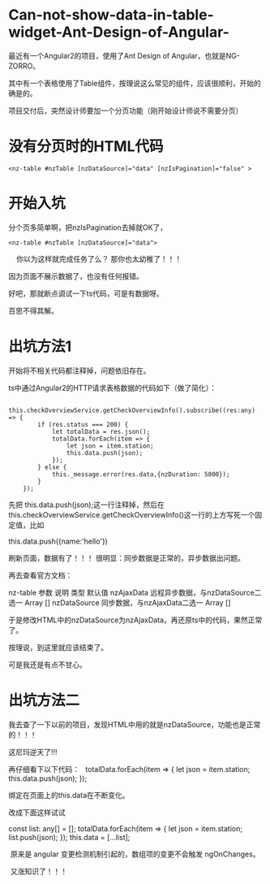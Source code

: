 # Can-not-show-data-in-table-widget-Ant-Design-of-Angular-

最近有一个Angular2的项目，使用了Ant Design of Angular，也就是NG-ZORRO。

其中有一个表格使用了Table组件，按理说这么常见的组件，应该很顺利，开始的确是的。

项目交付后，突然设计师要加一个分页功能（刚开始设计师说不需要分页）

# 没有分页时的HTML代码

    <nz-table #nzTable [nzDataSource]="data" [nzIsPagination]="false" >

# 开始入坑

分个页多简单啊，把nzIsPagination去掉就OK了，

    <nz-table #nzTable [nzDataSource]="data">
    
你以为这样就完成任务了么？ 那你也太幼稚了！！！

因为页面不展示数据了，也没有任何报错。

好吧，那就断点调试一下ts代码，可是有数据呀。

百思不得其解。

# 出坑方法1

开始将不相关代码都注释掉，问题依旧存在。

ts中通过Angular2的HTTP请求表格数据的代码如下（做了简化）：

        this.checkOverviewService.getCheckOverviewInfo().subscribe((res:any) => {
            if (res.status === 200) {
                let totalData = res.json();     
                totalData.forEach(item => {
                    let json = item.station;
                    this.data.push(json);
                });
            } else {
                this._message.error(res.data,{nzDuration: 5000});
            }
        });

先把 this.data.push(json);这一行注释掉，然后在this.checkOverviewService.getCheckOverviewInfo()这一行的上方写死一个固定值，比如

this.data.push({name:'hello'})

刷新页面，数据有了！！！ 很明显：同步数据是正常的，异步数据出问题。

再去查看官方文档：

nz-table
参数	说明	类型	默认值
nzAjaxData	远程异步数据，与nzDataSource二选一	Array	[]
nzDataSource	同步数据，与nzAjaxData二选一	Array	[]


于是修改HTML中的nzDataSource为nzAjaxData，再还原ts中的代码，果然正常了。

按理说，到这里就应该结束了。

可是我还是有点不甘心。

# 出坑方法二

我去查了一下以前的项目，发现HTML中用的就是nzDataSource，功能也是正常的！！！

这尼玛逆天了!!!


再仔细看下以下代码：
  
  totalData.forEach(item => {
                    let json = item.station;
                    this.data.push(json);
                });

绑定在页面上的this.data在不断变化。

改成下面这样试试

 const list: any[] = [];
  totalData.forEach(item => {
                    let json = item.station;
                    list.push(json);
                });
  this.data = [...list];
  
  原来是 angular 变更检测机制引起的，数组项的变更不会触发 ngOnChanges。
  
  又涨知识了！！！
